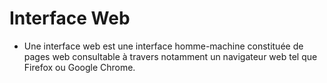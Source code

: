 
# Interface Web

- Une interface web est une interface homme-machine constituée de pages web consultable à travers notamment un navigateur web tel que Firefox ou Google Chrome.
